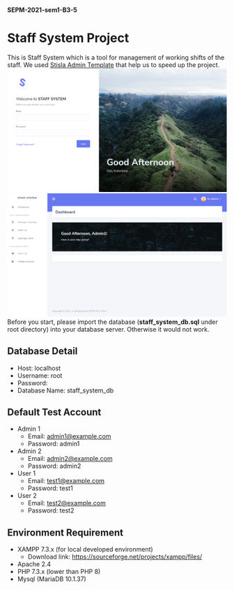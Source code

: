#### SEPM-2021-sem1-B3-5


# Staff System Project
This is Staff System which is a tool for management of working shifts of the staff.
We used [Stisla Admin Template](https://github.com/stisla/stisla) that help us to speed up the project.
![Login Page](screenshot-1.png)
![Dashboard Page](screenshot-2.png)
Before you start, please import the database (**staff_system_db.sql** under root directory) into your database server. Otherwise it would not work.


## Database Detail
* Host: localhost
* Username: root
* Password: 
* Database Name: staff_system_db


## Default Test Account
* Admin 1
  * Email: admin1@example.com
  * Password: admin1
* Admin 2
  * Email: admin2@example.com
  * Password: admin2
* User 1
  * Email: test1@example.com
  * Password: test1
* User 2
  * Email: test2@example.com
  * Password: test2


## Environment Requirement
* XAMPP 7.3.x (for local developed environment)
  * Download link: https://sourceforge.net/projects/xampp/files/
* Apache 2.4
* PHP 7.3.x (lower than PHP 8)
* Mysql (MariaDB 10.1.37)

